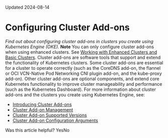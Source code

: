 Updated 2024-08-14
# Configuring Cluster Add-ons
_Find out about configuring cluster add-ons in clusters you create using Kubernetes Engine (OKE)._
**Note** You can only configure cluster add-ons when using enhanced clusters. See [Working with Enhanced Clusters and Basic Clusters](https://docs.oracle.com/en-us/iaas/Content/ContEng/Tasks/contengworkingwithenhancedclusters.htm#contengworkingwithenhancedclusters "Find out about enhanced clusters and basic clusters, the differences between them, and how to create them using Kubernetes Engine \(OKE\).").
Cluster add-ons are software tools that support and extend the functionality of Kubernetes clusters. Some cluster add-ons are essential for a cluster to operate correctly (such as the CoreDNS add-on, the flannel or OCI VCN-Native Pod Networking CNI plugin add-on, and the kube-proxy add-on). Other cluster add-ons are optional components, and extend core Kubernetes functionality to improve cluster manageability and performance (such as the Kubernetes Dashboard).
For more information about cluster add-ons and the clusters you create using Kubernetes Engine, see:
  * [Introducing Cluster Add-ons](https://docs.oracle.com/en-us/iaas/Content/ContEng/Tasks/contengintroducingclusteraddons.htm#contengintroducingclusteraddons "Find out about the essential cluster add-ons and the growing portfolio of optional cluster add-ons that you can manage using Kubernetes Engine \(OKE\).")
  * [Cluster Add-on Management](https://docs.oracle.com/en-us/iaas/Content/ContEng/Tasks/contengaddonmanagement_topic.htm#contengaddonmanagement_topic "Describes how to manage cluster add-ons with Kubernetes Engine \(OKE\).")
  * [Cluster Add-on Supported Versions](https://docs.oracle.com/en-us/iaas/Content/ContEng/Tasks/contengconfiguringclusteraddons-supportedversions.htm#contengconfiguringclusteraddons-supportedversions "This table lists the latest versions of essential and optional cluster add-ons for each version of Kubernetes that Kubernetes Engine \(OKE\) supports.")
  * [Cluster Add-on Configuration Arguments](https://docs.oracle.com/en-us/iaas/Content/ContEng/Tasks/contengconfiguringclusteraddons-configurationarguments.htm#contengconfiguringclusteraddons-supportedarguments "Find out about the configuration arguments that you can pass to cluster add-ons.")


Was this article helpful?
YesNo

